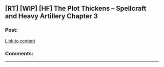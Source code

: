 ## [RT] [WIP] [HF] The Plot Thickens – Spellcraft and Heavy Artillery Chapter 3

### Post:

[Link to content](http://dreamtime.logic11.com/index.php/2016/05/20/the-plot-thickens-spellcraft-and-heavy-artillery-chapter-3/)

### Comments:

---

